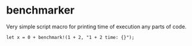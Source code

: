 # benchmarker
Very simple script macro for printing time of execution any parts of code.

```
let x = 0 + benchmark!(1 + 2, "1 + 2 time: {}");
```
